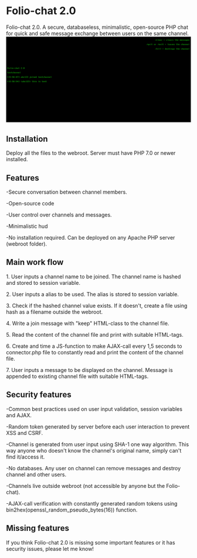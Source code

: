 <h1>Folio-chat 2.0</h1><p>

Folio-chat 2.0. A secure, databaseless, minimalistic, open-source PHP chat for quick and safe message exchange between users on the same channel.
<img src="https://raw.githubusercontent.com/kekenin/Folio-chat/master/folioChat.png">



</p><h2>Installation</h2><p>Deploy all the files to the webroot. Server must have PHP 7.0 or newer installed.</p>



<h2>Features</h2>

<p>-Secure conversation between channel members.</p>
<p>-Open-source code</p>
<p>-User control over channels and messages.</p>
<p>-Minimalistic hud</p>
<p>-No installation required. Can be deployed on any Apache PHP server (webroot folder).</p>


<h2>Main work flow</h2>
<p>1. User inputs a channel name to be joined. The channel name is hashed and stored to session variable.</p>
<p>2. User inputs a alias to be used. The alias is stored to session variable.</p>
<p>3. Check if the hashed channel value exists. If it doesn't, create a file using hash as a filename outside the webroot.
<p>4. Write a join message with "keep" HTML-class to the channel file.</p>
<p>5. Read the content of the channel file and print with suitable HTML-tags.</p>
<p>6. Create and time a JS-function to make AJAX-call every 1,5 seconds to connector.php file to constantly read and print the content of the channel file.</p>
<p>7. User inputs a message to be displayed on the channel. Message is appended to existing channel file with suitable HTML-tags.</p>
  
<h2>Security features</h2>

<p>-Common best practices used on user input validation, session variables and AJAX.</p>
<p>-Random token generated by server before each user interaction to prevent XSS and CSRF.</p>
<p>-Channel is generated from user input using SHA-1 one way algorithm. This way anyone who doesn't know the channel's original name, simply can't find it/access it.</p>
<p>-No databases. Any user on channel can remove messages and destroy channel and other users.</p>
<p>-Channels live outside webroot (not accessible by anyone but the Folio-chat).</p>
<p>-AJAX-call verification with constantly generated random tokens using bin2hex(openssl_random_pseudo_bytes(16)) function.</p>

<h2>Missing features</h2>
<p>If you think Folio-chat 2.0 is missing some important features or it has security issues, please let me know!</p>
